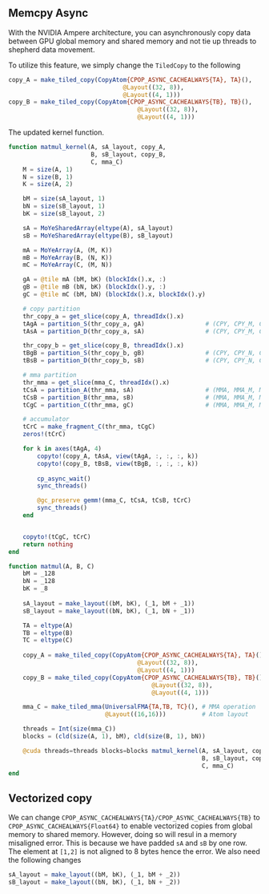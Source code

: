 ## Memcpy Async

With the NVIDIA Ampere architecture, you can asynchronously copy data between GPU global memory and shared memory and not tie up threads to shepherd data movement.

To utilize this feature, we simply change the `TiledCopy` to the following 
```julia
copy_A = make_tiled_copy(CopyAtom{CPOP_ASYNC_CACHEALWAYS{TA}, TA}(),
                                @Layout((32, 8)),
                                @Layout((4, 1)))
copy_B = make_tiled_copy(CopyAtom{CPOP_ASYNC_CACHEALWAYS{TB}, TB}(),
                                    @Layout((32, 8)),
                                    @Layout((4, 1)))
```

The updated kernel function.

```julia
function matmul_kernel(A, sA_layout, copy_A,
                       B, sB_layout, copy_B,
                       C, mma_C)
    M = size(A, 1)
    N = size(B, 1)
    K = size(A, 2)

    bM = size(sA_layout, 1)
    bN = size(sB_layout, 1)
    bK = size(sB_layout, 2)

    sA = MoYeSharedArray(eltype(A), sA_layout)
    sB = MoYeSharedArray(eltype(B), sB_layout)

    mA = MoYeArray(A, (M, K))
    mB = MoYeArray(B, (N, K))
    mC = MoYeArray(C, (M, N))

    gA = @tile mA (bM, bK) (blockIdx().x, :)
    gB = @tile mB (bN, bK) (blockIdx().y, :)
    gC = @tile mC (bM, bN) (blockIdx().x, blockIdx().y)

    # copy partition
    thr_copy_a = get_slice(copy_A, threadIdx().x)      
    tAgA = partition_S(thr_copy_a, gA)                 # (CPY, CPY_M, CPY_K, k)
    tAsA = partition_D(thr_copy_a, sA)                 # (CPY, CPY_M, CPY_K)

    thr_copy_b = get_slice(copy_B, threadIdx().x)
    tBgB = partition_S(thr_copy_b, gB)                 # (CPY, CPY_N, CPY_K, k)
    tBsB = partition_D(thr_copy_b, sB)                 # (CPY, CPY_N, CPY_K)

    # mma partition
    thr_mma = get_slice(mma_C, threadIdx().x)
    tCsA = partition_A(thr_mma, sA)                    # (MMA, MMA_M, MMA_K)
    tCsB = partition_B(thr_mma, sB)                    # (MMA, MMA_M, MMA_K)
    tCgC = partition_C(thr_mma, gC)                    # (MMA, MMA_M, MMA_N)

    # accumulator
    tCrC = make_fragment_C(thr_mma, tCgC)
    zeros!(tCrC)

    for k in axes(tAgA, 4)
        copyto!(copy_A, tAsA, view(tAgA, :, :, :, k))
        copyto!(copy_B, tBsB, view(tBgB, :, :, :, k))
        
        cp_async_wait()
        sync_threads()

        @gc_preserve gemm!(mma_C, tCsA, tCsB, tCrC)
        sync_threads()
    end


    copyto!(tCgC, tCrC)
    return nothing
end

function matmul(A, B, C)
    bM = _128
    bN = _128
    bK = _8
    
    sA_layout = make_layout((bM, bK), (_1, bM + _1))
    sB_layout = make_layout((bN, bK), (_1, bN + _1))

    TA = eltype(A)
    TB = eltype(B)
    TC = eltype(C)
	
    copy_A = make_tiled_copy(CopyAtom{CPOP_ASYNC_CACHEALWAYS{TA}, TA}(),
                                    @Layout((32, 8)),
                                    @Layout((4, 1)))
    copy_B = make_tiled_copy(CopyAtom{CPOP_ASYNC_CACHEALWAYS{TB}, TB}(),
                                        @Layout((32, 8)),
                                        @Layout((4, 1)))

    mma_C = make_tiled_mma(UniversalFMA{TA,TB, TC}(), # MMA operation
                           @Layout((16,16)))          # Atom layout

    threads = Int(size(mma_C))
    blocks = (cld(size(A, 1), bM), cld(size(B, 1), bN))

    @cuda threads=threads blocks=blocks matmul_kernel(A, sA_layout, copy_A,
                                                      B, sB_layout, copy_B,
                                                      C, mma_C)
end
```

## Vectorized copy

We can change `CPOP_ASYNC_CACHEALWAYS{TA}/CPOP_ASYNC_CACHEALWAYS{TB}` to `CPOP_ASYNC_CACHEALWAYS{Float64}` to enable vectorized copies
from global memory to shared memory. However, doing so will resul in a memory misaligned error. This is because we have padded `sA`
and `sB` by one row. The element at `[1,2]` is not aligned to 8 bytes hence the error. We also need the following changes
```julia
sA_layout = make_layout((bM, bK), (_1, bM + _2))
sB_layout = make_layout((bN, bK), (_1, bN + _2))
```